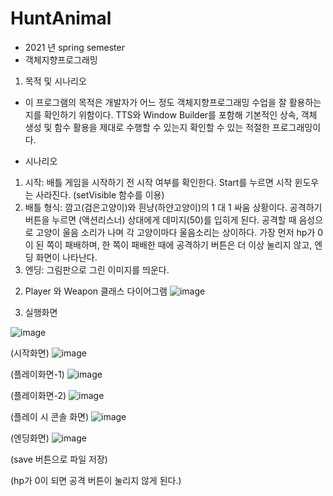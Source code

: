 # HuntAnimal
- 2021 년 spring semester
- 객체지향프로그래밍

1.	목적 및 시나리오
-	이 프로그램의 목적은 개발자가 어느 정도 객체지향프로그래밍 수업을 잘 활용하는지를 확인하기 위함이다. TTS와 Window Builder를 포함해 기본적인 상속, 객체 생성 및 함수 활용을 제대로 수행할 수 있는지 확인할 수 있는 적절한 프로그래밍이다.

-	시나리오
1)	시작: 배틀 게임을 시작하기 전 시작 여부를 확인한다. Start를 누르면 시작 윈도우는 사라진다. (setVisible 함수를 이용)
2)	배틀 형식: 깜고(검은고양이)와 흰냥(하얀고양이)의 1 대 1 싸움 상황이다. 공격하기 버튼을 누르면 (액션리스너) 상대에게 데미지(50)를 입히게 된다. 공격할 때 음성으로 고양이 울음 소리가 나며 각 고양이마다 울음소리는 상이하다. 가장 먼저 hp가 0이 된 쪽이 패배하며, 한 쪽이 패배한 때에 공격하기 버튼은 더 이상 눌리지 않고, 엔딩 화면이 나타난다.
3)	엔딩: 그림판으로 그린 이미지를 띄운다.

2.	Player 와 Weapon 클래스 다이어그램
  ![image](https://user-images.githubusercontent.com/96706954/156947285-33731762-6444-4aac-b234-63198f6dffac.png)

3.	실행화면
 
 ![image](https://user-images.githubusercontent.com/96706954/156947295-248ec1d7-bf85-493d-8dfa-7cf67cfca4a3.png)

(시작화면)
 ![image](https://user-images.githubusercontent.com/96706954/156947304-169366bd-9c37-4ff5-9977-278ce6ae4ff1.png)

(플레이화면-1)
 ![image](https://user-images.githubusercontent.com/96706954/156947309-fcaaec3a-fd55-4b89-b707-856580150d5f.png)

(플레이화면-2)
 ![image](https://user-images.githubusercontent.com/96706954/156947315-019b0970-0f72-4d8b-92a0-93e637af69a5.png)

(플레이 시 콘솔 화면)
 ![image](https://user-images.githubusercontent.com/96706954/156947317-8b952715-d15c-428d-9700-e522128867f5.png)

(엔딩화면)
![image](https://user-images.githubusercontent.com/96706954/156947322-2a8cd62f-9a6d-4334-988b-3720837a5ac8.png)

(save 버튼으로 파일 저장)
 
(hp가 0이 되면 공격 버튼이 눌리지 않게 된다.)
